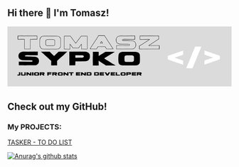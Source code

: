 ## Hi there 👋 I'm Tomasz!

![enter image description here](https://raw.githubusercontent.com/TSypko/TSypko/master/banner_small.png)

## Check out my GitHub!
### My PROJECTS:

[TASKER - TO DO LIST](https://github.com/TSypko/TASKER-To-Do-List-React)


[![Anurag's github stats](https://github-readme-stats.vercel.app/api?username=TSypko&show_icons=true&theme=great-gatsby)](https://github.com/anuraghazra/github-readme-stats)
<!--stackedit_data:
eyJoaXN0b3J5IjpbLTEyODkwMzY1NDYsMzMzMDA0NjMzXX0=
-->